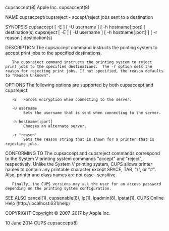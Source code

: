 cupsaccept(8)                                                                                                                                          Apple Inc.                                                                                                                                         cupsaccept(8)

NAME
       cupsaccept/cupsreject - accept/reject jobs sent to a destination

SYNOPSIS
       cupsaccept [ -E ] [ -U username ] [ -h hostname[:port] ] destination(s)
       cupsreject [ -E ] [ -U username ] [ -h hostname[:port] ] [ -r reason ] destination(s)

DESCRIPTION
       The cupsaccept command instructs the printing system to accept print jobs to the specified destinations.

       The cupsreject command instructs the printing system to reject print jobs to the specified destinations.  The -r option sets the reason for rejecting print jobs. If not specified, the reason defaults to "Reason Unknown".

OPTIONS
       The following options are supported by both cupsaccept and cupsreject:

       -E   Forces encryption when connecting to the server.

       -U username
            Sets the username that is sent when connecting to the server.

       -h hostname[:port]
            Chooses an alternate server.

       -r "reason"
            Sets the reason string that is shown for a printer that is rejecting jobs.

CONFORMING TO
       The  cupsaccept and cupsreject commands correspond to the System V printing system commands "accept" and "reject", respectively.  Unlike the System V printing system, CUPS allows printer names to contain any printable character except SPACE, TAB, "/", or "#".  Also, printer and class names are not case-
       sensitive.

       Finally, the CUPS versions may ask the user for an access password depending on the printing system configuration.

SEE ALSO
       cancel(1), cupsenable(8), lp(1), lpadmin(8), lpstat(1),
       CUPS Online Help (http://localhost:631/help)

COPYRIGHT
       Copyright © 2007-2017 by Apple Inc.

10 June 2014                                                                                                                                              CUPS                                                                                                                                            cupsaccept(8)

